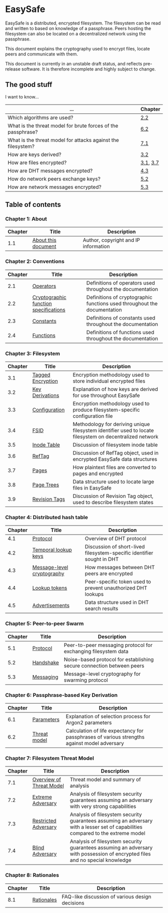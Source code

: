 
# EasySafe

EasySafe is a distributed, encrypted filesystem. The filesystem can be read and written to based on knowledge of a passphrase. Peers hosting the filesystem can also be located on a decentralized network using the passphrase.

This document explains the cryptography used to encrypt files, locate peers and communicate with them.

This document is currently in an unstable draft status, and reflects pre-release software. It is therefore incomplete and highly subject to change.

## The good stuff

I want to know...

| ... | Chapter
|--|--|
| Which algorithms are used? | [2.2](02-Conventions/02-02-crypto.md#22-cryptographic-function-specifications) |
| What is the threat model for brute forces of the passphrase? | [6.2](06-PBKDF/06-02-threat-model.md#6-passphrase-based-key-derivation) |
| What is the threat model for attacks against the filesystem? | [7.1](07-FilesystemThreat/07-01-threat-model.md#71-overview-of-threat-model)
| How are keys derived? | [3.2](03-Filesystem/03-02-key-derivations.md#3-filesystem) |
| How are files encrypted? | [3.1](03-Filesystem/03-01-tagged-encryption.md#2-filesystem), [3.7](03-Filesystem/03-07-pages.md#3-filesystem) |
| How are DHT messages encrypted? | [4.3](04-DHT/04-03-message-crypto.md#4-distributed-hash-table) |
| How do network peers exchange keys? | [5.2](05-P2P/05-02-handshake.md#5-peer-to-peer-swarming) |
| How are network messages encrypted? | [5.3](05-P2P/05-03-messaging.md#5-peer-to-peer-swarming) |

## Table of contents

### Chapter 1: About
| Chapter | Title | Description
|-|-|-|
| 1.1 | [About this document](01-Document/01-01-about.md) | Author, copyright and IP information

### Chapter 2: Conventions
| Chapter | Title | Description
|-|-|-|
| 2.1 | [Operators](02-Conventions/02-01-operators.md) | Definitions of operators used throughout the documentation
| 2.2 | [Cryptographic function specifications](02-Conventions/02-02-crypto.md) | Definitions of cryptographic functions used throughout the documentation
| 2.3 | [Constants](02-Conventions/02-03-constants.md) | Definitions of constants used throughout the documentation
| 2.4 | [Functions](02-Conventions/02-04-functions.md) | Definitions of functions used throughout the documentation

### Chapter 3: Filesystem
| Chapter | Title | Description
|-|-|-|
| 3.1 | [Tagged Encryption](03-Filesystem/03-01-tagged-encryption.md) | Encryption methodology used to store individual encrypted files
| 3.2 | [Key Derivations](03-Filesystem/03-02-key-derivations.md) | Explanation of how keys are derived for use throughout EasySafe
| 3.3 | [Configuration](03-Filesystem/03-03-config.md) | Encryption methodology used to produce filesystem-specific configuration file
| 3.4 | [FSID](03-Filesystem/03-04-fsid.md) | Methodology for deriving unique filesystem identifier used to locate filesystem on decentralized network
| 3.5 | [Inode Table](03-Filesystem/03-05-inode-table.md) | Discussion of filesystem inode table
| 3.6 | [RefTag](03-Filesystem/03-06-reftag.md) | Discussion of RefTag object, used in encrypted EasySafe data structures
| 3.7 | [Pages](03-Filesystem/03-07-pages.md) | How plaintext files are converted to pages and encrypted
| 3.8 | [Page Trees](03-Filesystem/03-08-page-trees.md) | Data structure used to locate large files in EasySafe
| 3.9 | [Revision Tags](03-Filesystem/03-09-revision-tags.md) | Discussion of Revision Tag object, used to describe filesystem states

### Chapter 4: Distributed hash table
| Chapter | Title | Description
|-|-|-|
| 4.1 | [Protocol](04-DHT/04-01-protocol.md) | Overview of DHT protocol
| 4.2 | [Temporal lookup keys](04-DHT/04-02-temporal-lookup-keys.md) | Discussion of short-lived filesystem-specific identifier sought in DHT
| 4.3 | [Message-level cryptography](04-DHT/04-03-message-crypto.md) | How messages between DHT peers are encrypted
| 4.4 | [Lookup tokens](04-DHT/04-04-lookup-tokens.md) | Peer-specific token used to prevent unauthorized DHT lookups
| 4.5 | [Advertisements](04-DHT/04-05-advertisements.md) | Data structure used in DHT search results

### Chapter 5: Peer-to-peer Swarm
| Chapter | Title | Description |
|-|-|-|
| 5.1 | [Protocol](05-P2P/05-01-protocol.md) | Peer-to-peer messaging protocol for exchanging filesystem data
| 5.2 | [Handshake](05-P2P/05-02-handshake.md) | Noise-based protocol for establishing secure connection between peers
| 5.3 | [Messaging](05-P2P/05-03-messaging.md) | Message-level cryptography for swarming protocol

### Chapter 6: Passphrase-based Key Derivation
| Chapter | Title | Description
|-|-|-|
| 6.1 | [Parameters](06-PBKDF/06-01-parameters.md) | Explanation of selection process for Argon2 parameters
| 6.2 | [Threat model](06-PBKDF/06-02-threat-model.md) | Calculation of life expectancy for passphrases of various strengths against model adversary

### Chapter 7: Filesystem Threat Model
| Chapter | Title | Description
|-|-|-|
| 7.1 | [Overview of Threat Model](07-FilesystemThreat/07-01-threat-model.md#71-overview-of-threat-model) | Threat model and summary of analysis
| 7.2 | [Extreme Adversary](07-FilesystemThreat/07-02-extreme-adversary.md) | Analysis of filesystem security guarantees assuming an adversary with very strong capabilities
| 7.3 | [Restricted Adversary](07-FilesystemThreat/07-03-restricted-adversary.md) | Analysis of filesystem security guarantees assuming an adversary with a lesser set of capabilities compared to the extreme model
| 7.4 | [Blind Adversary](07-FilesystemThreat/07-04-blind-adversary.md) | Analysis of filesystem security guarantees assuming an adversary with possession of encrypted files and no special knowledge

### Chapter 8: Rationales
| Chapter | Title | Description
|-|-|-|
| 8.1 | [Rationales](08-Discussion/08-01-rationales.md) | FAQ-like discussion of various design decisions
